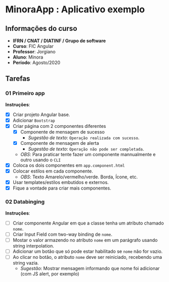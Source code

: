 # MinoraApp : Aplicativo exemplo

## Informações do curso
- **IFRN / CNAT / DIATINF / Grupo de software**
- **Curso**: FIC Angular
- **Professor**: Jorgiano
- **Aluno**: Minora
- **Período**: Agosto/2020

## Tarefas

### 01 Primeiro app
**Instruções**:
- [X] Criar projeto Angular base.
- [X] Adicionar `Bootstrap`
- [X] Criar página com 2 componentes diferentes
   - [X] Componente de mensagem de sucesso
      - _Sugestão de texto_: `Operação realizada com sucesso`.
   - [X] Componente de mensagem de alerta
      - _Sugestão de texto_: `Operação não pode ser completada`.
   - _OBS_: Para praticar tente fazer um componente mannualmente e outro usando o `CLI`
- [X] Coloca os dois componentes em `app.component.html`
- [X] Colocar estilos em cada componente.
   - _OBS_: Texto Amarelo/vermelho/verde. Borda, Ícone, etc.
- [X] Usar templates/estilos embutidos e externos.
- [X] Fique a vontade para criar mais componentes. 

### 02 Databinging
**Instruções**:
- [ ] Criar componente Angular em que a classe tenha um atributo chamado `nome`.
- [ ] Criar Input Field com two-way binding de  `nome`.
- [ ] Mostar o valor armazendo no atributo `nome` em um parágrafo usando string interpolation.
- [ ] Adicionar um botão que só pode estar habilitado se `nome` não for vazio.
- [ ] Ao clicar no botão, o atributo `nome` deve ser reiniciado, recebendo uma string vazia.
     - _Sugestão_: Mostrar mensagem informando que nome foi adicionar (com JS alert, por exemplo)
